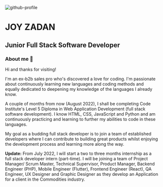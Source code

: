 ![github-profile](https://user-images.githubusercontent.com/91944321/175814792-a4b6332f-bee6-4180-bb70-f639baf8df72.png)


# JOY ZADAN
## Junior Full Stack Software Developer 
### About me 👋

Hi and thanks for visiting!

I'm an ex-b2b sales pro who's discovered a love for coding. I'm passionate about continuously learning new languages and coding methods and equally dedicated to deepening my knowledge of the languages I already know.

A couple of months from now (August 2022), I shall be completing Code Institute's Level 5 Diploma in Web Application Development (full stack software development). I know HTML, CSS, JavaScript and Python and am continuously practicing and learning to further my abilities to code in these languages. 

My goal as a budding full stack developer is to join a team of established developers where I can contribute to building great products whilst enjoying the development process and learning more along the way.

**Update:** From July 2022, I will start a two to three months internship as a full stack developer intern (part-time). I will be joining a team of Project Manager/ Scrum Master, Technical Supervisor, Product Manager, Backend Engineer (PHP), Mobile Engineer (Flutter), Frontend Engineer (React), QA Engineer, UX Designer and Graphic Designer as they develop an Application for a client in the Commodities industry.
<!--
**JoyZadan/JoyZadan** is a ✨ _special_ ✨ repository because its `README.md` (this file) appears on your GitHub profile.

Here are some ideas to get you started:
- I know:
HTML5, CSS, Bootstrap and JavaScript

- 🔭 I’m currently working on ...
a couple of JavaScript projects to help strengthen my knowledge and increase my level of competence in the language
- 🌱 I’m currently learning ...
Python
- 👯 I’m looking to collaborate on ...

- 🤔 I’m looking for help with ...
- 💬 Ask me about ...
- 📫 How to reach me: ...
- 😄 Pronouns: ...
- ⚡ Fun fact: ...
-->
